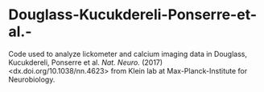 # Douglass-Kucukdereli-Ponserre-et-al.-
Code used to analyze lickometer and calcium imaging data in Douglass, Kucukdereli, Ponserre et al. *Nat. Neuro.* (2017) <dx.doi.org/10.1038/nn.4623> from Klein lab at Max-Planck-Institute for Neurobiology.
